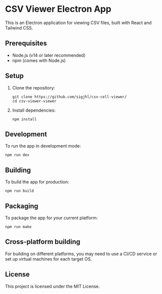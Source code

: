 # CSV Viewer Electron App

This is an Electron application for viewing CSV files, built with React and Tailwind CSS.

## Prerequisites

- Node.js (v14 or later recommended)
- npm (comes with Node.js)

## Setup

1. Clone the repository:
   ```
   git clone https://github.com/sigjhl/csv-cell-viewer/
   cd csv-viewer-viewer
   ```

2. Install dependencies:
   ```
   npm install
   ```

## Development

To run the app in development mode:

```
npm run dev
```

## Building

To build the app for production:

```
npm run build
```

## Packaging

To package the app for your current platform:

```
npm run make
```

## Cross-platform building

For building on different platforms, you may need to use a CI/CD service or set up virtual machines for each target OS.

## License

This project is licensed under the MIT License.
